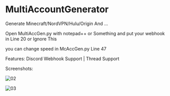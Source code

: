 # MultiAccountGenerator
Generate Minecraft/NordVPN/Hulu/Origin And ...

Open MultiAccGen.py with notepad++ or Something and put your webhook in Line 20 or Ignore This

you can change speed in McAccGen.py Line 47

   



Features: Discord Webhook Support | Thread Support

Screenshots:


![02](https://user-images.githubusercontent.com/95581741/153819661-a591ecd1-e231-4fc3-b58e-6f67a31f2e7b.png)

![03](https://user-images.githubusercontent.com/95581741/153819675-928fe2ff-3765-479a-8e2f-605fb784f7ea.png)
